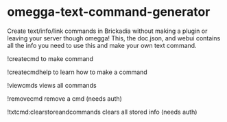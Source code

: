 # omegga-text-command-generator
Create text/info/link commands in Brickadia without making a plugin or leaving your server though omegga! This, the doc.json, and webui contains all the info you need to use this and make your own text command.

!createcmd
to make command

!createcmdhelp
to learn how to make a command

!viewcmds
views all commands

!removecmd
remove a cmd (needs auth)

!txtcmd:clearstoreandcommands
clears all stored info (needs auth)
